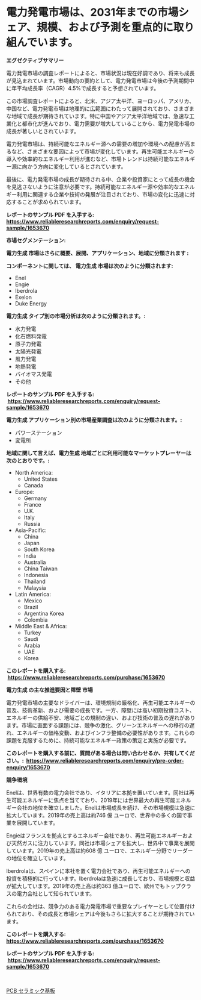 <p><h1>電力発電市場は、2031年までの市場シェア、規模、および予測を重点的に取り組んでいます。</h1></p><p><strong>エグゼクティブサマリー</strong></p>
<p><p>電力発電市場の調査レポートによると、市場状況は現在好調であり、将来も成長が見込まれています。市場動向の要約として、電力発電市場は今後の予測期間中に年平均成長率（CAGR）4.5%で成長すると予想されています。</p><p>この市場調査レポートによると、北米、アジア太平洋、ヨーロッパ、アメリカ、中国など、電力発電市場は地理的に広範囲にわたって展開されており、さまざまな地域で成長が期待されています。特に中国やアジア太平洋地域では、急速な工業化と都市化が進んでおり、電力需要が増大していることから、電力発電市場の成長が著しいとされています。</p><p>電力発電市場は、持続可能なエネルギー源への需要の増加や環境への配慮が高まるなど、さまざまな要因によって市場が変化しています。再生可能エネルギーの導入や効率的なエネルギー利用が進むなど、市場トレンドは持続可能なエネルギー源に向かう方向に変化しているとされています。</p><p>最後に、電力発電市場の成長が期待される中、企業や投資家にとって成長の機会を見逃さないように注意が必要です。持続可能なエネルギー源や効率的なエネルギー利用に関連する企業や技術の発展が注目されており、市場の変化に迅速に対応することが求められています。</p></p>
<p><strong>レポートのサンプル PDF を入手する: <a href="https://www.reliableresearchreports.com/enquiry/request-sample/1653670">https://www.reliableresearchreports.com/enquiry/request-sample/1653670</a></strong></p>
<p><strong>市場セグメンテーション:</strong></p>
<p><strong> 電力生成 市場はさらに概要、展開、アプリケーション、地域に分類されます :</strong></p>
<p><strong>コンポーネントに関しては、 電力生成 市場は次のように分類されます: &nbsp;</strong></p>
<p><ul><li>Enel</li><li>Engie</li><li>Iberdrola</li><li>Exelon</li><li>Duke Energy</li></ul></p>
<p><strong> 電力生成 タイプ別の市場分析は次のように分類されます。:</strong></p>
<p><ul><li>水力発電</li><li>化石燃料発電</li><li>原子力発電</li><li>太陽光発電</li><li>風力発電</li><li>地熱発電</li><li>バイオマス発電</li><li>その他</li></ul></p>
<p><strong>レポートのサンプル PDF を入手する: &nbsp;<a href="https://www.reliableresearchreports.com/enquiry/request-sample/1653670">https://www.reliableresearchreports.com/enquiry/request-sample/1653670</a></strong></p>
<p><strong> 電力生成 アプリケーション別の市場産業調査は次のように分類されます。:</strong></p>
<p><ul><li>パワーステーション</li><li>変電所</li></ul></p>
<p><strong>地域に関して言えば、電力生成 地域ごとに利用可能なマーケットプレーヤーは次のとおりです。:</strong></p>
<p><ul>
    <li>
        North America:
        <ul>
            <li>United States</li>
            <li>Canada</li>
        </ul>
    </li>
    <li>
        Europe:
        <ul>
            <li>Germany</li>
            <li>France</li>
            <li>U.K.</li>
            <li>Italy</li>
            <li>Russia</li>
        </ul>
    </li>
    <li>
        Asia-Pacific:
        <ul>
            <li>China</li>
            <li>Japan</li>
            <li>South Korea</li>
            <li>India</li>
            <li>Australia</li>
            <li>China Taiwan</li>
            <li>Indonesia</li>
            <li>Thailand</li>
            <li>Malaysia</li>
        </ul>
    </li>
    <li>
        Latin America:
        <ul>
            <li>Mexico</li>
            <li>Brazil</li>
            <li>Argentina Korea</li>
            <li>Colombia</li>
        </ul>
    </li>
    <li>
        Middle East & Africa:
        <ul>
            <li>Turkey</li>
            <li>Saudi</li>
            <li>Arabia</li>
            <li>UAE</li>
            <li>Korea</li>
        </ul>
    </li>
    </ul></p>
<p><strong>このレポートを購入する: &nbsp;<a href="https://www.reliableresearchreports.com/purchase/1653670">https://www.reliableresearchreports.com/purchase/1653670</a></strong></p>
<p><strong>電力生成 の主な推進要因と障壁 市場</strong></p>
<p><p>電力発電市場の主要なドライバーは、環境規制の厳格化、再生可能エネルギーの普及、技術革新、および需要の成長です。一方、障壁には高い初期投資コスト、エネルギーの供給不安、地域ごとの規制の違い、および技術の普及の遅れがあります。市場に直面する課題には、競争の激化、グリーンエネルギーへの移行の遅れ、エネルギーの価格変動、およびインフラ整備の必要性があります。これらの課題を克服するために、持続可能なエネルギー政策の策定と実施が必要です。</p></p>
<p><strong>このレポートを購入する前に、質問がある場合は問い合わせるか、共有してください。:&nbsp; <a href="https://www.reliableresearchreports.com/enquiry/pre-order-enquiry/1653670">https://www.reliableresearchreports.com/enquiry/pre-order-enquiry/1653670</a></strong></p>
<p><strong>競争環境</strong></p>
<p><p>Enelは、世界有数の電力会社であり、イタリアに本拠を置いています。同社は再生可能エネルギーに焦点を当てており、2019年には世界最大の再生可能エネルギー会社の地位を確立しました。Enelは市場成長を続け、その市場規模は急速に拡大しています。2019年の売上高は約746 億 ユーロで、世界中の多くの国で事業を展開しています。</p><p>Engieはフランスを拠点とするエネルギー会社であり、再生可能エネルギーおよび天然ガスに注力しています。同社は市場シェアを拡大し、世界中で事業を展開しています。2019年の売上高は約608 億 ユーロで、エネルギー分野でリーダーの地位を確立しています。</p><p>Iberdrolaは、スペインに本社を置く電力会社であり、再生可能エネルギーへの投資を積極的に行っています。Iberdrolaは急速に成長しており、市場規模と収益が拡大しています。2019年の売上高は約363 億ユーロで、欧州でもトップクラスの電力会社として知られています。</p><p>これらの会社は、競争力のある電力発電市場で重要なプレイヤーとして位置付けられており、その成長と市場シェアは今後もさらに拡大することが期待されています。</p></p>
<p><strong>このレポートを購入する: &nbsp; <a href="https://www.reliableresearchreports.com/purchase/1653670">https://www.reliableresearchreports.com/purchase/1653670</a></strong></p>
<p><strong>レポートのサンプル PDF を入手する: &nbsp;<a href="https://www.reliableresearchreports.com/enquiry/request-sample/1653670">https://www.reliableresearchreports.com/enquiry/request-sample/1653670</a></strong><strong></strong></p>
<p>&nbsp;</p>
<p><p><a href="https://medium.com/@sheilabruen2023/pcb%E3%82%BB%E3%83%A9%E3%83%9F%E3%83%83%E3%82%AF%E5%9F%BA%E6%9D%BF%E5%B8%82%E5%A0%B4%E8%A6%8F%E6%A8%A1-cagr-%E3%83%88%E3%83%AC%E3%83%B3%E3%83%892024-2030-2b60a4837f36">PCB セラミック基板</a></p></p>